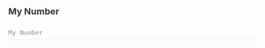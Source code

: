 <div class="attributesKit">
    <div style="padding-bottom:10px;">
        <h1 style="font-family:&#x27;Source Sans Pro&#x27;, -apple-system, Helvetica, sans-serif;font-size:18px;color:#30343F;">My Number</h1></div>
    <div style="height:auto;width:100%;display:flex;flex-direction:column;flex-wrap:no-wrap;justify-content:flex-start;align-items:flex-start;">
        <div style="width:100%;height:auto;display:flex;flex-direction:row;flex-wrap:no-wrap;justify-content:flex-start;align-items:stretch;position:relative;border-bottom:1px solid #E8EBEE;padding-bottom:8px;padding-left:0px;padding-top:4px;">
            <div style="width:100%;font-family:&#x27;Source Code Pro&#x27;, monospace;font-weight:regular;font-size:13px;color:#8A93A3;line-height:13px;">My Number</div>
        </div>
        <div style="width:100%;height:auto;display:flex;flex-direction:row;flex-wrap:no-wrap;justify-content:flex-start;align-items:stretch;position:relative;">
            <div>
                <style>
                    .attributesKit p {
                        margin-bottom: 4px;
                        font-family: 'Source Sans Pro', -apple-system, Helvetica, sans-serif;
                        font-size: 14px;
                        color: #8A93A3;
                        line-height: 21px;
                        font-weight: regular;
                    }
                    
                    .attributesKit p:last-child {
                        margin-bottom: 0px;
                    }
                    
                    .attributesKit ul {
                        margin-left: 20px;
                    }
                    
                    .attributesKit a {
                        color: #747E8E;
                        text-decoration: none;
                        border-bottom: 1px solid #DCE0E8;
                    }
                    
                    .attributesKit a:hover {
                        border-bottom: none;
                    }
                </style>
                <div style="font-family:&#x27;Source Sans Pro&#x27;, -apple-system, Helvetica, sans-serif;font-size:13px;color:#8A93A3;line-height:150%;font-weight:regular;">
                    <p>Lorem ipsum dolor sit amet, consectetur adipiscing elit. Nunc tincidunt auctor erat nec vulputate. Donec ut urna urna. Phasellus nisl dolor, posuere non placerat a, efficitur nec elit.</p>
                </div>
            </div>
        </div>
    </div>
</div>